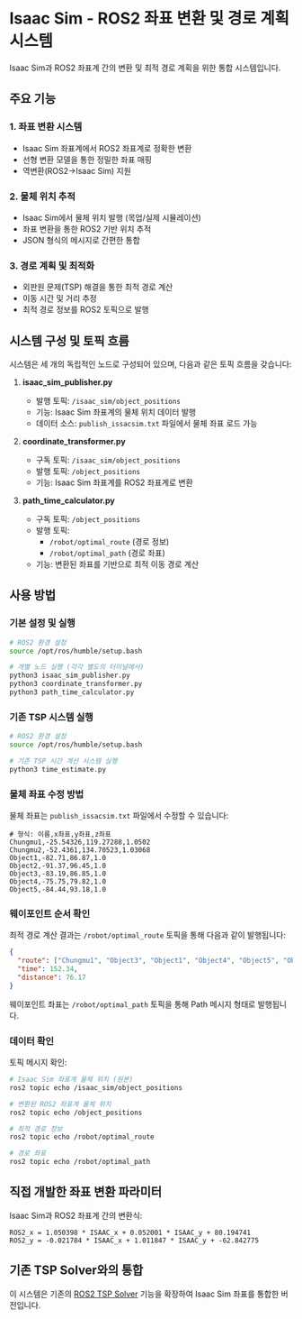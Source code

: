 # Isaac Sim - ROS2 좌표 변환 및 경로 계획 시스템

Isaac Sim과 ROS2 좌표계 간의 변환 및 최적 경로 계획을 위한 통합 시스템입니다.

## 주요 기능

### 1. 좌표 변환 시스템
- Isaac Sim 좌표계에서 ROS2 좌표계로 정확한 변환
- 선형 변환 모델을 통한 정밀한 좌표 매핑
- 역변환(ROS2→Isaac Sim) 지원

### 2. 물체 위치 추적
- Isaac Sim에서 물체 위치 발행 (목업/실제 시뮬레이션)
- 좌표 변환을 통한 ROS2 기반 위치 추적
- JSON 형식의 메시지로 간편한 통합

### 3. 경로 계획 및 최적화
- 외판원 문제(TSP) 해결을 통한 최적 경로 계산
- 이동 시간 및 거리 추정
- 최적 경로 정보를 ROS2 토픽으로 발행

## 시스템 구성 및 토픽 흐름

시스템은 세 개의 독립적인 노드로 구성되어 있으며, 다음과 같은 토픽 흐름을 갖습니다:

1. **isaac_sim_publisher.py**
   - 발행 토픽: `/isaac_sim/object_positions`
   - 기능: Isaac Sim 좌표계의 물체 위치 데이터 발행
   - 데이터 소스: `publish_issacsim.txt` 파일에서 물체 좌표 로드 가능

2. **coordinate_transformer.py**
   - 구독 토픽: `/isaac_sim/object_positions`
   - 발행 토픽: `/object_positions`
   - 기능: Isaac Sim 좌표계를 ROS2 좌표계로 변환

3. **path_time_calculator.py**
   - 구독 토픽: `/object_positions`
   - 발행 토픽: 
     - `/robot/optimal_route` (경로 정보)
     - `/robot/optimal_path` (경로 좌표)
   - 기능: 변환된 좌표를 기반으로 최적 이동 경로 계산

## 사용 방법

### 기본 설정 및 실행

```bash
# ROS2 환경 설정
source /opt/ros/humble/setup.bash

# 개별 노드 실행 (각각 별도의 터미널에서)
python3 isaac_sim_publisher.py
python3 coordinate_transformer.py
python3 path_time_calculator.py
```

### 기존 TSP 시스템 실행

```bash
# ROS2 환경 설정
source /opt/ros/humble/setup.bash

# 기존 TSP 시간 계산 시스템 실행
python3 time_estimate.py
```

### 물체 좌표 수정 방법

물체 좌표는 `publish_issacsim.txt` 파일에서 수정할 수 있습니다:

```
# 형식: 이름,x좌표,y좌표,z좌표
Chungmu1,-25.54326,119.27288,1.0502
Chungmu2,-52.4361,134.70523,1.03068
Object1,-82.71,86.87,1.0
Object2,-91.37,96.45,1.0
Object3,-83.19,86.85,1.0
Object4,-75.75,79.82,1.0
Object5,-84.44,93.18,1.0
```

### 웨이포인트 순서 확인

최적 경로 계산 결과는 `/robot/optimal_route` 토픽을 통해 다음과 같이 발행됩니다:

```json
{
  "route": ["Chungmu1", "Object3", "Object1", "Object4", "Object5", "Object2", "Chungmu2"],
  "time": 152.34,
  "distance": 76.17
}
```

웨이포인트 좌표는 `/robot/optimal_path` 토픽을 통해 Path 메시지 형태로 발행됩니다.

### 데이터 확인

토픽 메시지 확인:
```bash
# Isaac Sim 좌표계 물체 위치 (원본)
ros2 topic echo /isaac_sim/object_positions

# 변환된 ROS2 좌표계 물체 위치
ros2 topic echo /object_positions

# 최적 경로 정보
ros2 topic echo /robot/optimal_route

# 경로 좌표
ros2 topic echo /robot/optimal_path
```

## 직접 개발한 좌표 변환 파라미터

Isaac Sim과 ROS2 좌표계 간의 변환식:
```
ROS2_x = 1.050398 * ISAAC_x + 0.052001 * ISAAC_y + 80.194741
ROS2_y = -0.021784 * ISAAC_x + 1.011847 * ISAAC_y + -62.842775
```

## 기존 TSP Solver와의 통합

이 시스템은 기존의 [ROS2 TSP Solver](https://github.com/assistonia/ros2_tsp) 기능을 확장하여 Isaac Sim 좌표를 통합한 버전입니다.

